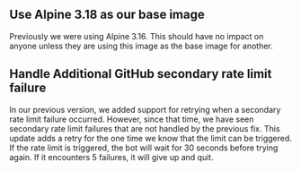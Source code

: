 ## Use Alpine 3.18 as our base image

Previously we were using Alpine 3.16. This should have no impact on anyone unless they are using this image as the base image for another.

## Handle Additional GitHub secondary rate limit failure

In our previous version, we added support for retrying when a secondary rate limit failure occurred. However, since that time, we have seen secondary rate limit failures that are not handled by the previous fix. This update adds a retry for the one time we know that the limit can be triggered. If the rate limit is triggered, the bot will wait for 30 seconds before trying again. If it encounters 5 failures, it will give up and quit.

